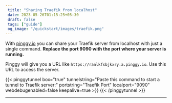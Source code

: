 ```yaml
---
 title: "Sharing Traefik from localhost" 
 date: 2023-05-26T01:15:25+05:30 
 draft: false 
 tags: ["guide"]
 og_image: "/quickstart/images/traefik.png"
---
```


With [pinggy.io](https://pinggy.io) you can share your Traefik server from localhost with just a single command. **Replace the port 9090 with the port where your server is running.**

Pinggy will give you a URL like `https://ranlkfsbjkxry.a.pinggy.io`. Use this URL to access the server.

{{< pinggytunnel box="true" tunnelstring="Paste this command to start a tunnel to Traefik server:" portstring="Traefik Port" localport="9090" webdebugenabled=false keepalive=true >}}
{{< /pinggytunnel >}}

<hr>
